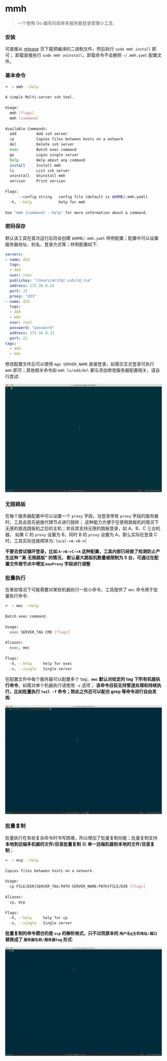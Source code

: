 # mmh

> 一个使用 Go 编写的简单多服务器登录管理小工具.

### 安装

可直接从 [release](https://github.com/mritd/mmh/releases) 页下载预编译的二进制文件，然后执行 `sudo mmh install` 即可；
卸载直接执行 `sudo mmh uninstall`，卸载命令不会删除 `~/.mmh.yaml` 配置文件。

### 基本命令

```sh
➜  ~ mmh --help

A simple Multi-server ssh tool.

Usage:
  mmh [flags]
  mmh [command]

Available Commands:
  add         Add ssh server
  cp          Copies files between hosts on a network
  del         Delete ssh server
  exec        Batch exec command
  go          Login single server
  help        Help about any command
  install     Install mmh
  ls          List ssh server
  uninstall   Uninstall mmh
  version     Print version

Flags:
      --config string   config file (default is $HOME/.mmh.yaml)
  -h, --help            help for mmh

Use "mmh [command] --help" for more information about a command.
```

### 密码保存

默认该工具在首次运行后将会创建 `$HOME/.mmh.yaml` 样例配置；配置中可以设置服务器地址、别名、登录方式等；样例配置如下:

```yaml
servers:
- name: d24
  tags:
  - doh
  user: root
  publickey: "/Users/mritd/.ssh/id_rsa"
  address: 172.16.0.24
  port: 22
  proxy: "d33"
- name: d33
  tags:
  - doh
  - k8s
  user: root
  password: "password"
  address: 172.16.0.33
  port: 22
tags:
  - doh
  - k8s
```

修改配置文件后可以使用 `mgo SERVER_NAME` 直接登录，如需交互式登录可执行 `mmh` 即可；其他相关命令如 `mmh ls/add/del` 
都与添加修改服务器配置相关，请自行尝试:

![mmh](img/mmh.gif)

### 无限跳板

在每个服务器配置中可以设置一个 `proxy` 字段，当登录带有 `proxy` 字段的服务器时，工具会首先链接代理节点进行跳转；
这种能力方便于在使用跳板机的情况下无感的直连跳板机之后的主机；并且其支持无限的跳板登录，如 A、B、C 三台机器，
如果 C 的 `proxy` 设置为 B，同时 B 的 `proxy` 设置为 A，那么实际在登录 C 时，工具实际连接顺序为: `local->A->B->C`

**不要去尝试循环登录，比如 `A->B->C->A` 这种配置，工具内部已经做了检测防止产生这种 "真·无限跳板" 的情况，
默认最大跳板机数量被限制为 5 台，可通过在配置文件根节点中增加 `maxProxy` 字段进行调整**

### 批量执行

在某些情况下可能需要对某些机器执行一些小命令，工具提供了 `mec` 命令用于批量执行命令:

```sh
➜  ~ mec --help

Batch exec command.

Usage:
  exec SERVER_TAG CMD [flags]

Aliases:
  exec, mec

Flags:
  -h, --help     help for exec
  -s, --single   Single server
```

在配置文件中每个服务器可以配置多个 tag，**`mec` 默认对给定的 tag 下所有机器执行命令**，如需对单个机器执行请使用 `-s` 选项；
**该命令目前支持管道处理和持续执行，比如批量执行 `tail -f` 命令；除此之外还可以配合 grep 等命令进行自由发挥**:

![mec](img/mec.gif)

### 批量复制

批量执行在有些复杂命令时书写困难，所以增加了批量复制功能；批量复制支持 **本地到远端多机器的文件/目录批量复制** 和
**单一远端机器到本地的文件/目录复制**；

```sh
➜  ~ mcp --help

Copies files between hosts on a network.

Usage:
  cp FILE/DIR|SERVER_TAG:PATH SERVER_NAME:PATH|FILE/DIR [flags]

Aliases:
  cp, mcp

Flags:
  -h, --help     help for cp
  -s, --single   Single server
```

**批量复制的命令模仿的是 `scp` 的解析格式，只不过将原本的 `用户名@主机地址:端口` 替换成了 `服务器名称/服务器tag` 形式**:

![mcp](img/mcp.gif)
